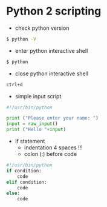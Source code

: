 # Python 2 scripting

+ check python version
```sh
$ python -V
```
+ enter python interactive shell
```sh
$ python
```
+ close python interactive shell
```sh
ctrl+d
```
+ simple input script
```python
#!/usr/bin/python

print ("Please enter your name: ")
input = raw_input()
print ("Hello "+input)
```
+ if statement 
    + indentation 4 spaces !!!
    + colon (:) before code
```python
#!/usr/bin/python
if condition:
    code
elif condition:
    code
else:
    code
```
